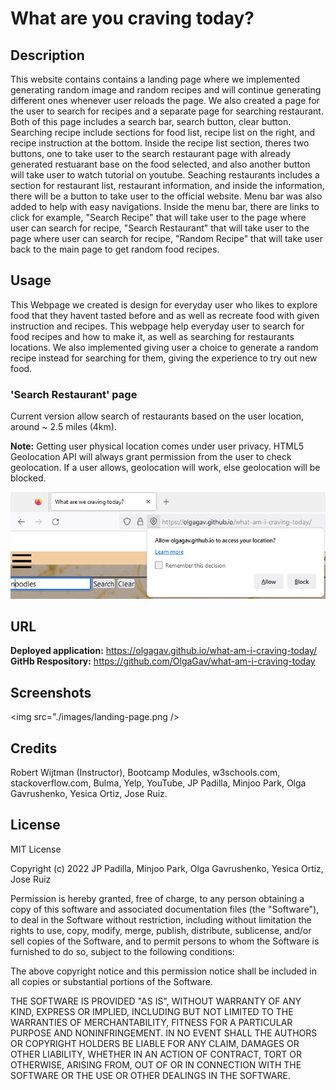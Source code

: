 # What are you craving today?

## Description
This website contains contains a landing page where we implemented generating random image and random recipes and will continue generating different ones whenever user reloads the page. We also created a page for the user to search for recipes and a separate page for searching restaurant. Both of this page includes a search bar, search button, clear button. Searching recipe include sections for food list, recipe list on the right, and recipe instruction at the bottom. Inside the recipe list section, theres two buttons, one to take user to the search restaurant page with already generated restuarant base on the food selected, and also another button will take user to watch tutorial on youtube. Seaching restaurants includes a section for restaurant list, restaurant information, and inside the information, there will be a button to take user to the official website. Menu bar was also added to help with easy navigations. Inside the menu bar, there are links to click for example, "Search Recipe" that will take user to the page where user can search for recipe, "Search Restaurant" that will take user to the page where user can search for recipe, "Random Recipe" that will take user back to the main page to get random food recipes. 

## Usage
This Webpage we created is design for everyday user who likes to explore food that they havent tasted before and as well as recreate food with given instruction and recipes. This webpage help everyday user to search for food recipes and how to make it, as well as searching for restaurants locations. We also implemented giving user a choice to generate a random recipe instead for searching for them, giving the experience to try out new food. 

### 'Search Restaurant' page

Current version allow search of restaurants based on the user location, around ~ 2.5 miles (4km). 

**Note:** Getting user physical location comes under user privacy. HTML5 Geolocation API will always grant permission from the user to check geolocation. If a user allows, geolocation will work, else geolocation will be blocked.

![Sceenshot of the notification which request user to allow acess to location.](assets\images\access-location-request-window.png)

## URL

**Deployed application:** https://olgagav.github.io/what-am-i-craving-today/
**GitHb Respository:** https://github.com/OlgaGav/what-am-i-craving-today

## Screenshots

<img src="./images/landing-page.png />

## Credits

Robert Wijtman (Instructor), Bootcamp Modules, w3schools.com, stackoverflow.com, Bulma, Yelp, YouTube, JP Padilla, Minjoo Park, Olga Gavrushenko, Yesica Ortiz, Jose Ruiz.

## License

MIT License

Copyright (c) 2022 JP Padilla, Minjoo Park, Olga Gavrushenko, Yesica Ortiz, Jose Ruiz

Permission is hereby granted, free of charge, to any person obtaining a copy of this software and associated documentation files (the "Software"), to deal in the Software without restriction, including without limitation the rights to use, copy, modify, merge, publish, distribute, sublicense, and/or sell copies of the Software, and to permit persons to whom the Software is furnished to do so, subject to the following conditions:

The above copyright notice and this permission notice shall be included in all copies or substantial portions of the Software.

THE SOFTWARE IS PROVIDED "AS IS", WITHOUT WARRANTY OF ANY KIND, EXPRESS OR IMPLIED, INCLUDING BUT NOT LIMITED TO THE WARRANTIES OF MERCHANTABILITY, FITNESS FOR A PARTICULAR PURPOSE AND NONINFRINGEMENT. IN NO EVENT SHALL THE AUTHORS OR COPYRIGHT HOLDERS BE LIABLE FOR ANY CLAIM, DAMAGES OR OTHER LIABILITY, WHETHER IN AN ACTION OF CONTRACT, TORT OR OTHERWISE, ARISING FROM, OUT OF OR IN CONNECTION WITH THE SOFTWARE OR THE USE OR OTHER DEALINGS IN THE SOFTWARE.
